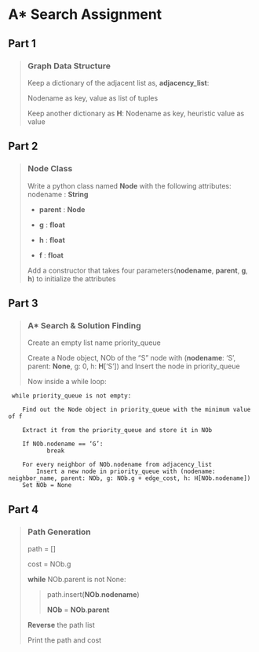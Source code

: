 # A* Search Assignment

## Part 1

> ### Graph Data Structure
> Keep a dictionary of the adjacent list as, **adjacency_list**:
> 
> Nodename as key, value as list of tuples
> 
> Keep another dictionary as **H**:
> 	Nodename as key, heuristic value as value

## Part 2

> ### Node Class
> Write a python class named **Node** with the following attributes:
> nodename : **String**
> 
> - **parent** : **Node**
> 
> - **g** : **float**
> 
> - **h** : **float**
> 
> - **f** : **float**
> 
> Add a constructor that takes four parameters(**nodename**, **parent**, **g**, **h**) to initialize the attributes

## Part 3

> ### A* Search & Solution Finding
> Create an empty list name priority_queue
> 
> Create a Node object, NOb of the “S” node with (**nodename**: ‘S’, parent: **None**, g: 0, h: **H**[‘S’]) and
> Insert the node in priority_queue
> 
> Now inside a while loop:

```
 while priority_queue is not empty:
 
 	Find out the Node object in priority_queue with the minimum value of f
 
 	Extract it from the priority_queue and store it in NOb
 
 	If NOb.nodename == ‘G’:
           break

 	For every neighbor of NOb.nodename from adjacency_list
 		Insert a new node in priority_queue with (nodename: neighbor_name, parent: NOb, g: NOb.g + edge_cost, h: H[NOb.nodename])
 	Set NOb = None
```

## Part 4

> ### Path Generation
> path = []
> 
> cost = NOb.g
> 
> **while** NOb.parent is not None:
> 
>> 	path.insert(**NOb**.**nodename**)
>> 
>> 	**NOb** = **NOb**.**parent**
> 
> **Reverse** the path list
> 
> Print the path and cost
